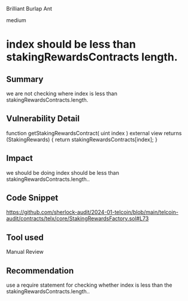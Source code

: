 Brilliant Burlap Ant

medium

# index should be less than stakingRewardsContracts length.

## Summary
we are not checking where index is less than stakingRewardsContracts.length.
## Vulnerability Detail
 function getStakingRewardsContract(
        uint index
    ) external view returns (StakingRewards) {
        return stakingRewardsContracts[index];
    }
## Impact
we should be doing index should be less than stakingRewardsContracts.length..
## Code Snippet
https://github.com/sherlock-audit/2024-01-telcoin/blob/main/telcoin-audit/contracts/telx/core/StakingRewardsFactory.sol#L73
## Tool used

Manual Review

## Recommendation
use a require statement for checking whether index is less than the stakingRewardsContracts.length..